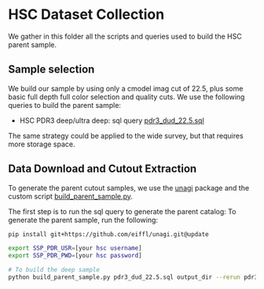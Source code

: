 # HSC Dataset Collection 

We gather in this folder all the scripts and queries used to build the HSC parent sample.

## Sample selection

We build our sample by using only a cmodel imag cut of 22.5, plus some basic full depth full color selection and quality cuts. We use the following queries to build the parent sample:

- HSC PDR3 deep/ultra deep: sql query [pdr3_dud_22.5.sql](pdr3_dud_22.5.sql)

The same strategy could be applied to the wide survey, but that requires more storage space.

## Data Download and Cutout Extraction

To generate the parent cutout samples, we use the [unagi](https://github.com/dr-guangtou/unagi) package and the custom script [build_parent_sample.py](build_parent_sample.py).

The first step is to run the sql query to generate the parent catalog:
To generate the parent sample, run the following:
```bash
pip install git+https://github.com/eiffl/unagi.git@update

export SSP_PDR_USR=[your hsc username]
export SSP_PDR_PWD=[your hsc password]

# To build the deep sample
python build_parent_sample.py pdr3_dud_22.5.sql output_dir --rerun pdr3_dud_rev
```

